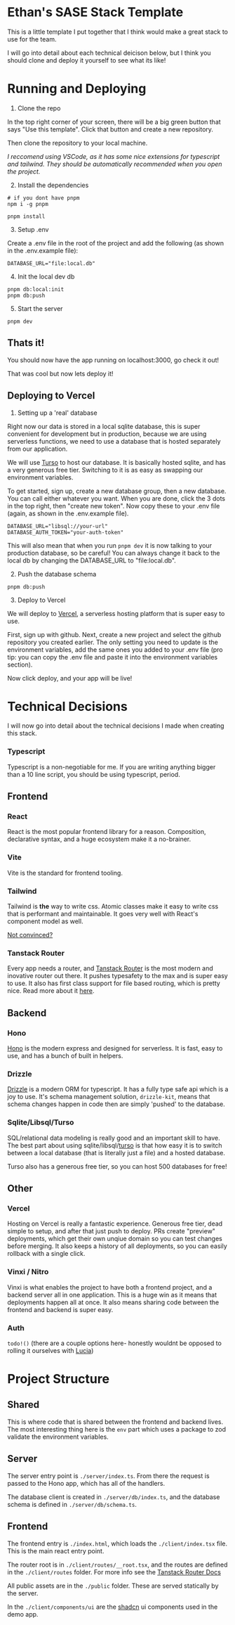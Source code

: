 # Ethan's SASE Stack Template

This is a little template I put together that I think would make a great stack to use for the team.

I will go into detail about each technical deicison below, but I think you should clone and deploy it yourself to see what its like!

# Running and Deploying

1. Clone the repo

In the top right corner of your screen, there will be a big green button that says "Use this template".
Click that button and create a new repository.

Then clone the repository to your local machine.

_I reccomend using VSCode, as it has some nice extensions for typescript and tailwind. They should be automatically recommended when you open the project._

2. Install the dependencies

```
# if you dont have pnpm
npm i -g pnpm

pnpm install
```

3. Setup .env

Create a .env file in the root of the project and add the following (as shown in the .env.example file):

```
DATABASE_URL="file:local.db"
```

4. Init the local dev db

```
pnpm db:local:init
pnpm db:push
```

5. Start the server

```
pnpm dev
```

## Thats it!

You should now have the app running on localhost:3000, go check it out!

That was cool but now lets deploy it!

## Deploying to Vercel

1. Setting up a 'real' database

Right now our data is stored in a local sqlite database, this is super convenient for development but in production, because we are using serverless functions, we need to use a database that is hosted separately from our application.

We will use [Turso](https://turso.tech/) to host our database. It is basically hosted sqlite, and has a very generous free tier.
Switching to it is as easy as swapping our environment variables.

To get started, sign up, create a new database group, then a new database.
You can call either whatever you want.
When you are done, click the 3 dots in the top right, then "create new token". Now copy these to your .env file (again, as shown in the .env.example file).

```
DATABASE_URL="libsql://your-url"
DATABASE_AUTH_TOKEN="your-auth-token"
```

This will also mean that when you run `pnpm dev` it is now talking to your production database, so be careful!
You can always change it back to the local db by changing the DATABASE_URL to "file:local.db".

2. Push the database schema

```
pnpm db:push
```

3. Deploy to Vercel

We will deploy to [Vercel](https://vercel.com/), a serverless hosting platform that is super easy to use.

First, sign up with github. Next, create a new project and select the github repository you created earlier.
The only setting you need to update is the environment variables, add the same ones you added to your .env file (pro tip: you can copy the .env file and paste it into the environment variables section).

Now click deploy, and your app will be live!

# Technical Decisions

I will now go into detail about the technical decisions I made when creating this stack.

### Typescript

Typescript is a non-negotiable for me. If you are writing anything bigger than a 10 line script, you should be using typescript, period.

## Frontend

### React

React is the most popular frontend library for a reason. Composition, declarative syntax, and a huge ecosystem make it a no-brainer.

### Vite

Vite is the standard for frontend tooling.

### Tailwind

Tailwind is **the** way to write css. Atomic classes make it easy to write css that is performant and maintainable. It goes very well with React's component model as well.

[Not convinced?](https://youtu.be/5MKw-wOpJR8?si=S0YwYCK7SPbmsBHe)

### Tanstack Router

Every app needs a router, and [Tanstack Router](https://tanstack.com/router/latest) is the most modern and inovative router out there. It pushes typesafety to the max and is super easy to use. It also has first class support for file based routing, which is pretty nice. Read more about it [here](https://tanstack.com/router/latest/docs/framework/react/overview).

## Backend

### Hono

[Hono](https://hono.dev/) is the modern express and designed for serverless. It is fast, easy to use, and has a bunch of built in helpers.

### Drizzle

[Drizzle](https://drizzle.dev/) is a modern ORM for typescript. It has a fully type safe api which is a joy to use. It's schema management solution, `drizzle-kit`, means that schema changes happen in code then are simply 'pushed' to the database.

### Sqlite/Libsql/Turso

SQL/relational data modeling is really good and an important skill to have. The best part about using sqlite/libsql/[turso](https://turso.tech/) is that how easy it is to switch between a local database (that is literally just a file) and a hosted database.

Turso also has a generous free tier, so you can host 500 databases for free!

## Other

### Vercel

Hosting on Vercel is really a fantastic experience. Generous free tier, dead simple to setup, and after that just push to deploy. PRs create "preview" deployments, which get their own unqiue domain so you can test changes before merging. It also keeps a history of all deployments, so you can easily rollback with a single click.

### Vinxi / Nitro

Vinxi is what enables the project to have both a frontend project, and a backend server all in one application. This is a huge win as it means that deployments happen all at once. It also means sharing code between the frontend and backend is super easy.

### Auth

`todo!()` (there are a couple options here- honestly wouldnt be opposed to rolling it ourselves with [Lucia](https://lucia-auth.com/))

# Project Structure

## Shared

This is where code that is shared between the frontend and backend lives. The most interesting thing here is the `env` part which uses a package to zod validate the environment variables.

## Server

The server entry point is `./server/index.ts`. From there the request is passed to the Hono app, which has all of the handlers.

The database client is created in `./server/db/index.ts`, and the database schema is defined in `./server/db/schema.ts`.

## Frontend

The frontend entry is `./index.html`, which loads the `./client/index.tsx` file. This is the main react entry point.

The router root is in `./client/routes/__root.tsx`, and the routes are defined in the `./client/routes` folder.
For more info see the [Tanstack Router Docs](https://tanstack.com/router/latest/docs/framework/react/guide/file-based-routing)

All public assets are in the `./public` folder. These are served statically by the server.

In the `./client/components/ui` are the [shadcn](https://ui.shadcn.com/) ui components used in the demo app.
